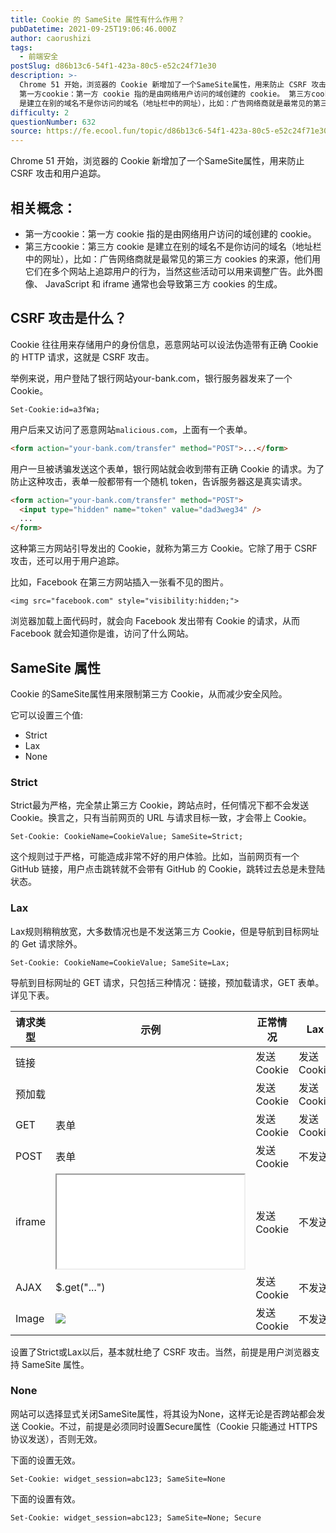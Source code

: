 ```yaml
---
title: Cookie 的 SameSite 属性有什么作用？
pubDatetime: 2021-09-25T19:06:46.000Z
author: caorushizi
tags:
  - 前端安全
postSlug: d86b13c6-54f1-423a-80c5-e52c24f71e30
description: >-
  Chrome 51 开始，浏览器的 Cookie 新增加了一个SameSite属性，用来防止 CSRF 攻击和用户追踪。 相关概念：
  第一方cookie：第一方 cookie 指的是由网络用户访问的域创建的 cookie。 第三方cookie：第三方 cookie
  是建立在别的域名不是你访问的域名（地址栏中的网址），比如：广告网络商就是最常见的第三方 cookies 的来源，他们用它们在多个网站上
difficulty: 2
questionNumber: 632
source: https://fe.ecool.fun/topic/d86b13c6-54f1-423a-80c5-e52c24f71e30
---
```


Chrome 51 开始，浏览器的 Cookie 新增加了一个SameSite属性，用来防止 CSRF 攻击和用户追踪。

## 相关概念：

- 第一方cookie：第一方 cookie 指的是由网络用户访问的域创建的 cookie。
- 第三方cookie：第三方 cookie 是建立在别的域名不是你访问的域名（地址栏中的网址），比如：广告网络商就是最常见的第三方 cookies 的来源，他们用它们在多个网站上追踪用户的行为，当然这些活动可以用来调整广告。此外图像、 JavaScript 和 iframe 通常也会导致第三方 cookies 的生成。

## CSRF 攻击是什么？

Cookie 往往用来存储用户的身份信息，恶意网站可以设法伪造带有正确 Cookie 的 HTTP 请求，这就是 CSRF 攻击。

举例来说，用户登陆了银行网站your-bank.com，银行服务器发来了一个 Cookie。

```
Set-Cookie:id=a3fWa;
```

用户后来又访问了恶意网站`malicious.com`，上面有一个表单。

```html
<form action="your-bank.com/transfer" method="POST">...</form>
```

用户一旦被诱骗发送这个表单，银行网站就会收到带有正确 Cookie 的请求。为了防止这种攻击，表单一般都带有一个随机 token，告诉服务器这是真实请求。

```html
<form action="your-bank.com/transfer" method="POST">
  <input type="hidden" name="token" value="dad3weg34" />
  ...
</form>
```

这种第三方网站引导发出的 Cookie，就称为第三方 Cookie。它除了用于 CSRF 攻击，还可以用于用户追踪。

比如，Facebook 在第三方网站插入一张看不见的图片。

```
<img src="facebook.com" style="visibility:hidden;">
```

浏览器加载上面代码时，就会向 Facebook 发出带有 Cookie 的请求，从而 Facebook 就会知道你是谁，访问了什么网站。

## SameSite 属性

Cookie 的SameSite属性用来限制第三方 Cookie，从而减少安全风险。

它可以设置三个值:

- Strict
- Lax
- None

### Strict

Strict最为严格，完全禁止第三方 Cookie，跨站点时，任何情况下都不会发送 Cookie。换言之，只有当前网页的 URL 与请求目标一致，才会带上 Cookie。

```
Set-Cookie: CookieName=CookieValue; SameSite=Strict;
```

这个规则过于严格，可能造成非常不好的用户体验。比如，当前网页有一个 GitHub 链接，用户点击跳转就不会带有 GitHub 的 Cookie，跳转过去总是未登陆状态。

### Lax

Lax规则稍稍放宽，大多数情况也是不发送第三方 Cookie，但是导航到目标网址的 Get 请求除外。

```
Set-Cookie: CookieName=CookieValue; SameSite=Lax;
```

导航到目标网址的 GET 请求，只包括三种情况：链接，预加载请求，GET 表单。详见下表。

| 请求类型 | 示例                                   | 正常情况    | Lax         |
| -------- | -------------------------------------- | ----------- | ----------- |
| 链接     | <a href="..."></a>                     | 发送 Cookie | 发送 Cookie |
| 预加载   | <link rel="prerender" href="..."/>     | 发送 Cookie | 发送 Cookie |
| GET      | 表单 <form method="GET" action="...">  | 发送 Cookie | 发送 Cookie |
| POST     | 表单 <form method="POST" action="..."> | 发送 Cookie | 不发送      |
| iframe   | <iframe src="..."></iframe>            | 发送 Cookie | 不发送      |
| AJAX     | $.get("...")                           | 发送 Cookie | 不发送      |
| Image    | <img src="...">                        | 发送 Cookie | 不发送      |

设置了Strict或Lax以后，基本就杜绝了 CSRF 攻击。当然，前提是用户浏览器支持 SameSite 属性。

### None

网站可以选择显式关闭SameSite属性，将其设为None，这样无论是否跨站都会发送 Cookie。不过，前提是必须同时设置Secure属性（Cookie 只能通过 HTTPS 协议发送），否则无效。

下面的设置无效。

```
Set-Cookie: widget_session=abc123; SameSite=None
```

下面的设置有效。

```
Set-Cookie: widget_session=abc123; SameSite=None; Secure
```
